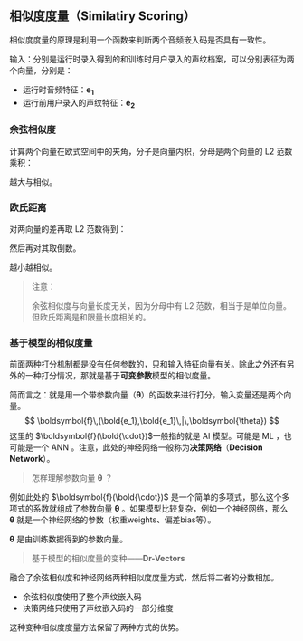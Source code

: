 ## 相似度度量（Similatiry Scoring）

相似度度量的原理是利用一个函数来判断两个音频嵌入码是否具有一致性。

输入：分别是运行时录入得到的和训练时用户录入的声纹档案，可以分别表征为两个向量，分别是：

* 运行时音频特征：$\mathbf {e_1}$
* 运行前用户录入的声纹特征：$\mathbf {e_2}$

### 余弦相似度

计算两个向量在欧式空间中的夹角，分子是向量内积，分母是两个向量的 L2 范数乘积：

越大与相似。

### 欧氏距离

对两向量的差再取 L2 范数得到：

然后再对其取倒数。

越小越相似。

> 注意：
>
> 余弦相似度与向量长度无关，因为分母中有 L2 范数，相当于是单位向量。但欧氏距离是和限量长度相关的。



### 基于模型的相似度量

前面两种打分机制都是没有任何参数的，只和输入特征向量有关。除此之外还有另外的一种打分情况，那就是基于**可变参数**模型的相似度量。

简而言之：就是用一个带参数向量（$\boldsymbol\theta$）的函数来进行打分，输入变量还是两个向量。
$$
\boldsymbol{f}\,(\bold{e_1},\bold{e_1}\,|\,\boldsymbol{\theta})
$$
这里的 $\boldsymbol{f}(\bold{\cdot})$一般指的就是 AI 模型。可能是 ML ，也可能是一个 ANN 。注意，此处的神经网络一般称为**决策网络**（**Decision Network**）。

> 怎样理解参数向量 $\boldsymbol\theta$ ？

例如此处的 $\boldsymbol{f}(\bold{\cdot})$ 是一个简单的多项式，那么这个多项式的系数就组成了参数向量 $\boldsymbol\theta$ 。如果模型比较复杂，例如一个神经网络，那么 $\boldsymbol\theta$ 就是一个神经网络的参数（权重weights、偏差bias等）。

$\boldsymbol\theta$ 是由训练数据得到的参数向量。



> 基于模型的相似度量的变种——**Dr-Vectors**

融合了余弦相似度和神经网络两种相似度度量方式，然后将二者的分数相加。

* 余弦相似度使用了整个声纹嵌入码
* 决策网络只使用了声纹嵌入码的一部分维度

这种变种相似度度量方法保留了两种方式的优势。